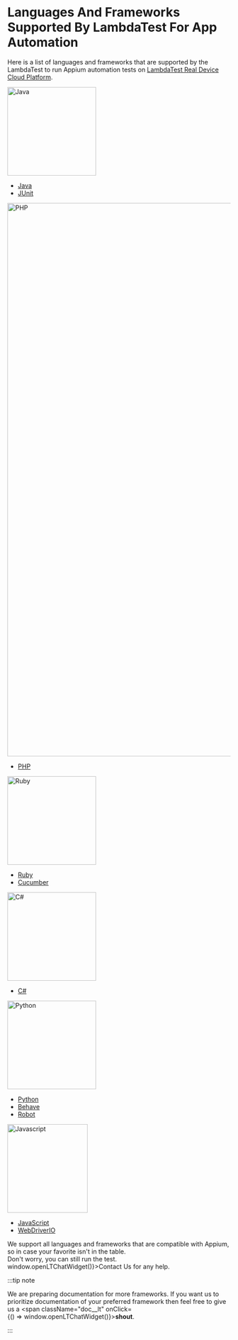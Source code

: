# Languages And Frameworks Supported By LambdaTest For App Automation

Here is a list of languages and frameworks that are supported by the LambdaTest to run Appium automation tests on [LambdaTest Real Device Cloud Platform](https://www.lambdatest.com/real-device-cloud).

<div className="lt_row lt_framework_list_row">
    <div className="lt_col lt_framework_wrapper"> 
      <img loading="lazy" src={require('../assets/images/getting-started/java-icon.webp').default} alt="Java" width="200" height="200" className="language-icon"/>
      <ul className="lt_framework_list">
        <li>
          <a className="lt_primary" href="/docs/appium-java/">Java</a>
        </li>
        <li>
          <a href="/docs/appium-java-junit/">JUnit</a>
        </li>
      </ul>
    </div>
    <div className="lt_col lt_framework_wrapper">
      <img loading="lazy" src={require('../assets/images/getting-started/php-icon.webp').default} alt="PHP" width="2500" height="1250" className="language-icon"/>
      <ul className="lt_framework_list">
        <li>
          <a className="lt_primary" href="/docs/php-with-selenium-running-php-automation-scripts-on-lambdatest-selenium-grid/">PHP</a>
        </li>
        </ul>
    </div>
    <div className="lt_col lt_framework_wrapper">
       <img loading="lazy" src={require('../assets/images/getting-started/ruby-icon.webp').default} alt="Ruby" width="200" height="200" className="language-icon"/>
      <ul className="lt_framework_list">
        <li>
          <a className="lt_primary" href="/docs/appium-ruby/">Ruby</a>
        </li>
        <li>
          <a href="/docs/appium-ruby-cucumber/">Cucumber</a>
        </li>
      </ul>
    </div>
    <div className="lt_col lt_framework_wrapper">
     <img loading="lazy" src={require('../assets/images/getting-started/c-sharp-icon.webp').default} alt="C#" width="200" height="200" className="language-icon"/>
      <ul className="lt_framework_list">
        <li>
          <a className="lt_primary" href="/docs/appium-csharp/">C#</a>
        </li>
      </ul>
    </div>
    <div className="lt_col lt_framework_wrapper">
      <img loading="lazy" src={require('../assets/images/getting-started/python-icon.webp').default} alt="Python" width="200" height="200" className="language-icon"/>
      <ul className="lt_framework_list">
      <li>
          <a className="lt_primary" href="/docs/appium-python/">Python</a>
        </li>
        <li>
          <a href="/docs/appium-python-behave/">Behave</a>
        </li>
        <li>
          <a href="/docs/appium-python-robot/">Robot</a>
        </li>
      </ul>
    </div>
    <div className="lt_col lt_framework_wrapper">
       <img loading="lazy" src={require('../assets/images/getting-started/color-js.webp').default} alt="Javascript" width="181" height="200" className="language-icon"/>
      <ul className="lt_framework_list">
        <li>
          <a className="lt_primary" href="/docs/appium-nodejs/">JavaScript</a>
        </li>
        <li>
          <a href="/docs/appium-nodejs-webdriverio/">WebDriverIO</a>
        </li>
      </ul>
    </div>
  </div>
  <div className="lt-framework-list-footer">
    <p>We support all languages and frameworks that are compatible with Appium, so in case your favorite isn't in the table.<br/>Don't worry, you can still run the test. <span className="doc__lt" onClick={() => window.openLTChatWidget()}>Contact Us</span> for any help.</p>
  </div>

:::tip note

We are preparing documentation for more frameworks. If you want us to prioritize documentation of your preferred framework then feel free to give us a <span className="doc\_\_lt" onClick={() => window.openLTChatWidget()}>**shout**</span>.

:::
